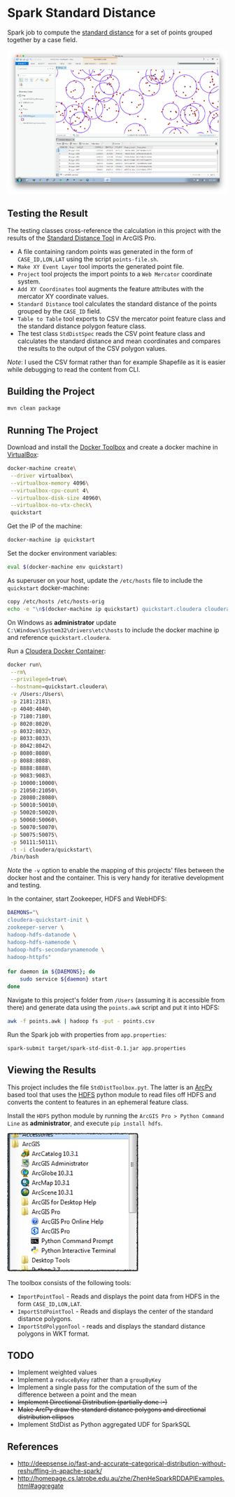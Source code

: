 # Spark Standard Distance

Spark job to compute the [standard distance](http://pro.arcgis.com/en/pro-app/tool-reference/spatial-statistics/h-how-standard-distance-spatial-statistic-works.htm) for a set of points grouped together by a case field. 

![](media/screenshot.png)

## Testing the Result

The testing classes cross-reference the calculation in this project with the results of the [Standard Distance Tool](http://pro.arcgis.com/en/pro-app/tool-reference/spatial-statistics/standard-distance.htm) in ArcGIS Pro.

- A file containing random points was generated in the form of `CASE_ID,LON,LAT` using the script `points-file.sh`.
- `Make XY Event Layer` tool imports the generated point file.
- `Project` tool projects the import points to a `Web Mercator` coordinate system.
- `Add XY Coordinates` tool augments the feature attributes with the mercator XY coordinate values.
- `Standard Distance` tool calculates the standard distance of the points grouped by the `CASE_ID` field.
- `Table to Table` tool exports to CSV the mercator point feature class and the standard distance polygon feature class.
- The test class `StdDistSpec` reads the CSV point feature class and calculates the standard distance and mean coordinates and compares the results to the output of the CSV polygon values.

*Note*: I used the CSV format rather than for example Shapefile as it is easier while debugging to read the content from CLI.

## Building the Project

```bash
mvn clean package
```

## Running The Project

Download and install the [Docker Toolbox](https://www.docker.com/products/docker-toolbox) and create a docker machine in [VirtualBox](https://www.virtualbox.org/wiki/Downloads):

```bash
docker-machine create\
 --driver virtualbox\
 --virtualbox-memory 4096\
 --virtualbox-cpu-count 4\
 --virtualbox-disk-size 40960\
 --virtualbox-no-vtx-check\
 quickstart
```

Get the IP of the machine:

```bash
docker-machine ip quickstart
```

Set the docker environment variables:

```bash
eval $(docker-machine env quickstart) 
```

As superuser on your host, update the `/etc/hosts` file to include the `quickstart` docker-machine:

```bash
copy /etc/hosts /etc/hosts-orig
echo -e "\n$(docker-machine ip quickstart) quickstart.cloudera cloudera.quickstart quickstart cloudera qs" >> /etc/hosts
```

On Windows as **administrator** update `C:\Windows\System32\drivers\etc\hosts` to include the docker machine ip and reference `quickstart.cloudera`.

Run a [Cloudera Docker Container](http://www.cloudera.com/documentation/enterprise/5-6-x/topics/quickstart_docker_container.html):

```bash
docker run\
 --rm\
 --privileged=true\
 --hostname=quickstart.cloudera\
 -v /Users:/Users\
 -p 2181:2181\
 -p 4040:4040\
 -p 7180:7180\
 -p 8020:8020\
 -p 8032:8032\
 -p 8033:8033\
 -p 8042:8042\
 -p 8080:8080\
 -p 8088:8088\
 -p 8888:8888\
 -p 9083:9083\
 -p 10000:10000\
 -p 21050:21050\
 -p 28080:28080\
 -p 50010:50010\
 -p 50020:50020\
 -p 50060:50060\
 -p 50070:50070\
 -p 50075:50075\
 -p 50111:50111\
 -t -i cloudera/quickstart\
 /bin/bash
```

*Note* the `-v` option to enable the mapping of this projects' files between the docker host and the container. This is very handy for iterative development and testing.

In the container, start Zookeeper, HDFS and WebHDFS:

```bash
DAEMONS="\
cloudera-quickstart-init \
zookeeper-server \
hadoop-hdfs-datanode \
hadoop-hdfs-namenode \
hadoop-hdfs-secondarynamenode \
hadoop-httpfs"

for daemon in ${DAEMONS}; do
    sudo service ${daemon} start
done
```

Navigate to this project's folder from `/Users` (assuming it is accessible from there) and generate data using the `points.awk` script and put it into HDFS:

```bash
awk -f points.awk | hadoop fs -put - points.csv
```

Run the Spark job with properties from `app.properties`:

```bash
spark-submit target/spark-std-dist-0.1.jar app.properties
```

## Viewing the Results

This project includes the file `StdDistToolbox.pyt`. The latter is an [ArcPy](http://pro.arcgis.com/en/pro-app/arcpy/get-started/what-is-arcpy-.htm) based tool that uses the [HDFS](http://hdfscli.readthedocs.io/en/latest/) python module to read files off HDFS and converts the content to features in an ephemeral feature class.

Install the `HDFS` python module by running the `ArcGIS Pro > Python Command Line` as **administrator**, and execute `pip install hdfs`.

![](media/PythonCLI.png)

The toolbox consists of the following tools:

- `ImportPointTool` - Reads and displays the point data from HDFS in the form `CASE_ID,LON,LAT`.
- `ImportStdPointTool` - Reads and displays the center of the standard distance polygons. 
- `ImportStdPolygonTool` - reads and displays the standard distance polygons in WKT format.

## TODO

- Implement weighted values
- Implement a `reduceByKey` rather than a `groupByKey`
- Implement a single pass for the computation of the sum of the difference between a point and the mean 
- ~~Implement Directional Distribution (partially done :-)~~
- ~~Make ArcPy draw the standard distance polygons and directional distribution ellipses~~
- Implement StdDist as Python aggregated UDF for SparkSQL

## References

- <http://deepsense.io/fast-and-accurate-categorical-distribution-without-reshuffling-in-apache-spark/>
- <http://homepage.cs.latrobe.edu.au/zhe/ZhenHeSparkRDDAPIExamples.html#aggregate>
